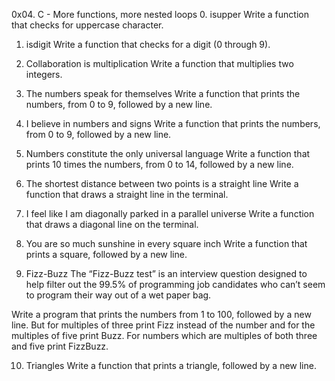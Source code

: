 
0x04. C - More functions, more nested loops
0. isupper
Write a function that checks for uppercase character.

1. isdigit
Write a function that checks for a digit (0 through 9).

2. Collaboration is multiplication
Write a function that multiplies two integers.
   
3. The numbers speak for themselves
Write a function that prints the numbers, from 0 to 9, followed by a new line.

   
4. I believe in numbers and signs
Write a function that prints the numbers, from 0 to 9, followed by a new line.
   
5. Numbers constitute the only universal language
Write a function that prints 10 times the numbers, from 0 to 14, followed by a new line.

6. The shortest distance between two points is a straight line
Write a function that draws a straight line in the terminal.

   
7. I feel like I am diagonally parked in a parallel universe
Write a function that draws a diagonal line on the terminal.

   
8. You are so much sunshine in every square inch
Write a function that prints a square, followed by a new line.

   
9. Fizz-Buzz
The “Fizz-Buzz test” is an interview question designed to help filter out the 99.5% of programming job candidates who can’t seem to program their way out of a wet paper bag.

Write a program that prints the numbers from 1 to 100, followed by a new line. But for multiples of three print Fizz instead of the number and for the multiples of five print Buzz. For numbers which are multiples of both three and five print FizzBuzz.
   
10. Triangles
Write a function that prints a triangle, followed by a new line.

